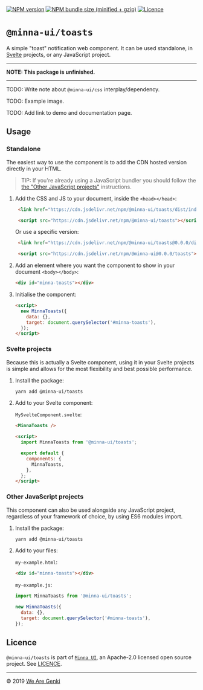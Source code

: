 [![NPM version](https://img.shields.io/npm/v/@minna-ui/toasts.svg)](https://www.npmjs.com/package/@minna-ui/toasts)
[![NPM bundle size (minified + gzip)](https://img.shields.io/bundlephobia/minzip/@minna-ui/toasts.svg)](https://bundlephobia.com/result?p=@minna-ui/toasts)
[![Licence](https://img.shields.io/npm/l/@minna-ui/toasts.svg)](https://github.com/WeAreGenki/minna-ui/blob/master/LICENCE)

# `@minna-ui/toasts`

A simple "toast" notification web component. It can be used standalone, in [Svelte](https://svelte.technology/guide) projects, or any JavaScript project.

---

**NOTE: This package is unfinished.**

---

TODO: Write note about `@minna-ui/css` interplay/dependency.

TODO: Example image.

TODO: Add link to demo and documentation page.

## Usage

### Standalone

The easiest way to use the component is to add the CDN hosted version directly in your HTML.

> TIP: If you're already using a JavaScript bundler you should follow the [the "Other JavaScript projects"](#other-javascript-projects) instructions.

1. Add the CSS and JS to your document, inside the `<head></head>`:

   <!-- prettier-ignore -->
   ```html
    <link href="https://cdn.jsdelivr.net/npm/@minna-ui/toasts/dist/index.css" rel="stylesheet"/>

    <script src="https://cdn.jsdelivr.net/npm/@minna-ui/toasts"></script>
    ```

   Or use a specific version:

   <!-- prettier-ignore -->
   ```html
    <link href="https://cdn.jsdelivr.net/npm/@minna-ui/toasts@0.0.0/dist/index.css" rel="stylesheet"/>

    <script src="https://cdn.jsdelivr.net/npm/@minna-ui@0.0.0/toasts"></script>
    ```

1. Add an element where you want the component to show in your document `<body></body>`:

   ```html
   <div id="minna-toasts"></div>
   ```

1. Initialise the component:

   ```html
   <script>
     new MinnaToasts({
       data: {},
       target: document.querySelector('#minna-toasts'),
     });
   </script>
   ```

### Svelte projects

Because this is actually a Svelte component, using it in your Svelte projects is simple and allows for the most flexibility and best possible performance.

1. Install the package:

   ```sh
   yarn add @minna-ui/toasts
   ```

1. Add to your Svelte component:

   `MySvelteComponent.svelte`:

   ```html
   <MinnaToasts />

   <script>
     import MinnaToasts from '@minna-ui/toasts';

     export default {
       components: {
         MinnaToasts,
       },
     };
   </script>
   ```

### Other JavaScript projects

This component can also be used alongside any JavaScript project, regardless of your framework of choice, by using ES6 modules import.

1. Install the package:

   ```sh
   yarn add @minna-ui/toasts
   ```

1. Add to your files:

   `my-example.html`:

   ```html
   <div id="minna-toasts"></div>
   ```

   `my-example.js`:

   <!-- eslint-disable no-new -->

   ```js
   import MinnaToasts from '@minna-ui/toasts';

   new MinnaToasts({
     data: {},
     target: document.querySelector('#minna-toasts'),
   });
   ```

## Licence

`@minna-ui/toasts` is part of [`Minna UI`](https://github.com/WeAreGenki/minna-ui), an Apache-2.0 licensed open source project. See [LICENCE](https://github.com/WeAreGenki/minna-ui/blob/master/LICENCE).

---

© 2019 [We Are Genki](https://wearegenki.com)
